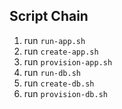 ## Script Chain

1. run `run-app.sh`
  1. run `create-app.sh`
  2. run `provision-app.sh`
2. run `run-db.sh`
  1. run `create-db.sh`
  2. run `provision-db.sh`

